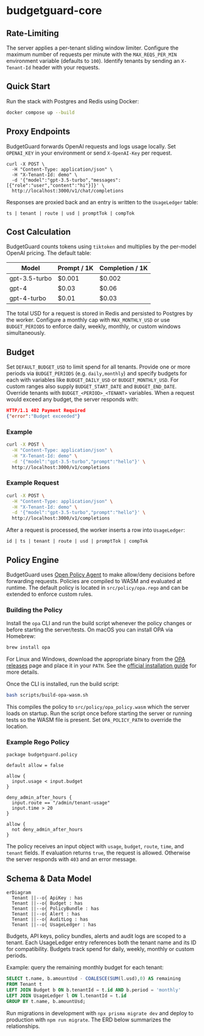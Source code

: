 # budgetguard-core

## Rate-Limiting

The server applies a per-tenant sliding window limiter. Configure the maximum
number of requests per minute with the `MAX_REQS_PER_MIN` environment variable
(defaults to `100`). Identify tenants by sending an `X-Tenant-Id` header with
your requests.

## Quick Start

Run the stack with Postgres and Redis using Docker:

```bash
docker compose up --build
```

## Proxy Endpoints

BudgetGuard forwards OpenAI requests and logs usage locally. Set `OPENAI_KEY` in
your environment or send `X-OpenAI-Key` per request.

```
curl -X POST \
  -H "Content-Type: application/json" \
  -H "X-Tenant-Id: demo" \
  -d '{"model":"gpt-3.5-turbo","messages":[{"role":"user","content":"hi"}]}' \
  http://localhost:3000/v1/chat/completions
```

Responses are proxied back and an entry is written to the `UsageLedger` table:

```
ts | tenant | route | usd | promptTok | compTok
```

## Cost Calculation

BudgetGuard counts tokens using `tiktoken` and multiplies by the per-model
OpenAI pricing. The default table:

| Model          | Prompt / 1K | Completion / 1K |
|---------------|-------------|-----------------|
| gpt-3.5-turbo | $0.001       | $0.002          |
| gpt-4         | $0.03        | $0.06           |
| gpt-4-turbo   | $0.01        | $0.03           |

The total USD for a request is stored in Redis and persisted to Postgres by the
worker. Configure a monthly cap with `MAX_MONTHLY_USD` or use `BUDGET_PERIODS`
to enforce daily, weekly, monthly, or custom windows simultaneously.

## Budget

Set `DEFAULT_BUDGET_USD` to limit spend for all tenants. Provide one or more
periods via `BUDGET_PERIODS` (e.g. `daily,monthly`) and specify budgets for each
with variables like `BUDGET_DAILY_USD` or `BUDGET_MONTHLY_USD`. For custom
ranges also supply `BUDGET_START_DATE` and `BUDGET_END_DATE`. Override tenants
with `BUDGET_<PERIOD>_<TENANT>` variables. When a request would exceed any
budget, the server responds with:

```json
HTTP/1.1 402 Payment Required
{"error":"Budget exceeded"}
```

### Example

```bash
curl -X POST \
  -H "Content-Type: application/json" \
  -H "X-Tenant-Id: demo" \
  -d '{"model":"gpt-3.5-turbo","prompt":"hello"}' \
  http://localhost:3000/v1/completions
```

### Example Request

```bash
curl -X POST \
  -H "Content-Type: application/json" \
  -H "X-Tenant-Id: demo" \
  -d '{"model":"gpt-3.5-turbo","prompt":"hello"}' \
  http://localhost:3000/v1/completions
```

After a request is processed, the worker inserts a row into `UsageLedger`:

```
id | ts | tenant | route | usd | promptTok | compTok
```

## Policy Engine

BudgetGuard uses [Open Policy Agent](https://www.openpolicyagent.org/) to make
allow/deny decisions before forwarding requests. Policies are compiled to WASM
and evaluated at runtime. The default policy is located in
`src/policy/opa.rego` and can be extended to enforce custom rules.

### Building the Policy

Install the `opa` CLI and run the build script whenever the policy changes or
before starting the server/tests. On macOS you can install OPA via Homebrew:

```bash
brew install opa
```

For Linux and Windows, download the appropriate binary from the
[OPA releases](https://openpolicyagent.org/docs/latest/#install) page and place
it in your `PATH`. See the [official installation guide](https://openpolicyagent.org/docs/latest/#install)
for more details.

Once the CLI is installed, run the build script:

```bash
bash scripts/build-opa-wasm.sh
```

This compiles the policy to `src/policy/opa_policy.wasm` which the server loads
on startup. Run the script once before starting the server or running tests so
the WASM file is present. Set `OPA_POLICY_PATH` to override the location.

### Example Rego Policy

```rego
package budgetguard.policy

default allow = false

allow {
  input.usage < input.budget
}

deny_admin_after_hours {
  input.route == "/admin/tenant-usage"
  input.time > 20
}

allow {
  not deny_admin_after_hours
}
```

The policy receives an input object with `usage`, `budget`, `route`, `time`, and
`tenant` fields. If evaluation returns `true`, the request is allowed. Otherwise
the server responds with `403` and an error message.

## Schema & Data Model

```mermaid
erDiagram
  Tenant ||--o{ ApiKey : has
  Tenant ||--o{ Budget : has
  Tenant ||--o{ PolicyBundle : has
  Tenant ||--o{ Alert : has
  Tenant ||--o{ AuditLog : has
  Tenant ||--o{ UsageLedger : has
```

Budgets, API keys, policy bundles, alerts and audit logs are scoped to a tenant.
Each UsageLedger entry references both the tenant name and its ID for
compatibility. Budgets track spend for daily, weekly, monthly or custom periods.

Example: query the remaining monthly budget for each tenant:

```sql
SELECT t.name, b.amountUsd - COALESCE(SUM(l.usd),0) AS remaining
FROM Tenant t
LEFT JOIN Budget b ON b.tenantId = t.id AND b.period = 'monthly'
LEFT JOIN UsageLedger l ON l.tenantId = t.id
GROUP BY t.name, b.amountUsd;
```

Run migrations in development with `npx prisma migrate dev` and deploy to
production with `npm run migrate`. The ERD below summarizes the relationships.
